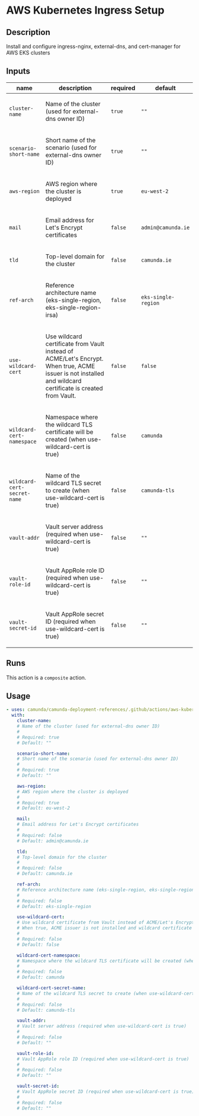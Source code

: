 # AWS Kubernetes Ingress Setup

## Description

Install and configure ingress-nginx, external-dns, and cert-manager for AWS EKS clusters

## Inputs

| name | description | required | default |
| --- | --- | --- | --- |
| `cluster-name` | <p>Name of the cluster (used for external-dns owner ID)</p> | `true` | `""` |
| `scenario-short-name` | <p>Short name of the scenario (used for external-dns owner ID)</p> | `true` | `""` |
| `aws-region` | <p>AWS region where the cluster is deployed</p> | `true` | `eu-west-2` |
| `mail` | <p>Email address for Let's Encrypt certificates</p> | `false` | `admin@camunda.ie` |
| `tld` | <p>Top-level domain for the cluster</p> | `false` | `camunda.ie` |
| `ref-arch` | <p>Reference architecture name (eks-single-region, eks-single-region-irsa)</p> | `false` | `eks-single-region` |
| `use-wildcard-cert` | <p>Use wildcard certificate from Vault instead of ACME/Let's Encrypt. When true, ACME issuer is not installed and wildcard certificate is created from Vault.</p> | `false` | `false` |
| `wildcard-cert-namespace` | <p>Namespace where the wildcard TLS certificate will be created (when use-wildcard-cert is true)</p> | `false` | `camunda` |
| `wildcard-cert-secret-name` | <p>Name of the wildcard TLS secret to create (when use-wildcard-cert is true)</p> | `false` | `camunda-tls` |
| `vault-addr` | <p>Vault server address (required when use-wildcard-cert is true)</p> | `false` | `""` |
| `vault-role-id` | <p>Vault AppRole role ID (required when use-wildcard-cert is true)</p> | `false` | `""` |
| `vault-secret-id` | <p>Vault AppRole secret ID (required when use-wildcard-cert is true)</p> | `false` | `""` |


## Runs

This action is a `composite` action.

## Usage

```yaml
- uses: camunda/camunda-deployment-references/.github/actions/aws-kubernetes-ingress-setup@main
  with:
    cluster-name:
    # Name of the cluster (used for external-dns owner ID)
    #
    # Required: true
    # Default: ""

    scenario-short-name:
    # Short name of the scenario (used for external-dns owner ID)
    #
    # Required: true
    # Default: ""

    aws-region:
    # AWS region where the cluster is deployed
    #
    # Required: true
    # Default: eu-west-2

    mail:
    # Email address for Let's Encrypt certificates
    #
    # Required: false
    # Default: admin@camunda.ie

    tld:
    # Top-level domain for the cluster
    #
    # Required: false
    # Default: camunda.ie

    ref-arch:
    # Reference architecture name (eks-single-region, eks-single-region-irsa)
    #
    # Required: false
    # Default: eks-single-region

    use-wildcard-cert:
    # Use wildcard certificate from Vault instead of ACME/Let's Encrypt.
    # When true, ACME issuer is not installed and wildcard certificate is created from Vault.
    #
    # Required: false
    # Default: false

    wildcard-cert-namespace:
    # Namespace where the wildcard TLS certificate will be created (when use-wildcard-cert is true)
    #
    # Required: false
    # Default: camunda

    wildcard-cert-secret-name:
    # Name of the wildcard TLS secret to create (when use-wildcard-cert is true)
    #
    # Required: false
    # Default: camunda-tls

    vault-addr:
    # Vault server address (required when use-wildcard-cert is true)
    #
    # Required: false
    # Default: ""

    vault-role-id:
    # Vault AppRole role ID (required when use-wildcard-cert is true)
    #
    # Required: false
    # Default: ""

    vault-secret-id:
    # Vault AppRole secret ID (required when use-wildcard-cert is true)
    #
    # Required: false
    # Default: ""
```
